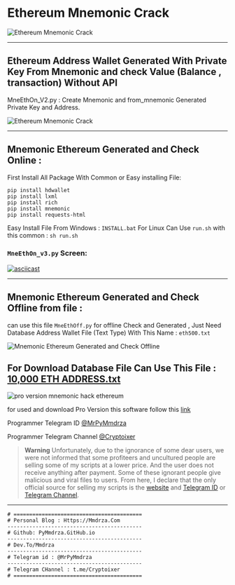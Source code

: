 # Ethereum Mnemonic Crack

![Ethereum Mnemonic Crack](https://raw.githubusercontent.com/Pymmdrza/EthereumMnemonicCrack/mainx/ethereumcover3d.webp 'Ethereum Mnemonic Crack')

---
Ethereum Address Wallet Generated With Private Key From Mnemonic and check Value (Balance , transaction) Without API
---
MneEthOn_V2.py : Create Mnemonic and from_mnemonic Generated Private Key and Address.

![Ethereum Mnemonic Crack](https://raw.githubusercontent.com/Pymmdrza/EthereumMnemonicCrack/mainx/MneEthOn_V2.JPG)

---
## Mnemonic Ethereum Generated and Check Online :

First Install All Package With Common or Easy installing File:

```
pip install hdwallet
pip install lxml
pip install rich
pip install mnemonic
pip install requests-html

```

Easy Install File From Windows : `INSTALL.bat` For Linux Can Use `run.sh` with this common : `sh run.sh`


### `MneEthOn_v3.py` Screen:


[![asciicast](https://asciinema.org/a/549511.svg)](https://asciinema.org/a/549511)


---
## Mnemonic Ethereum Generated and Check Offline from file :

can use this file `MneEthOff.py` for offline Check and Generated , Just Need Database Address Wallet File (Text Type) With This Name : `eth500.txt`

![Mnemonic Ethereum Generated and Check Offline](https://raw.githubusercontent.com/Pymmdrza/EthereumMnemonicCrack/mainx/MneEthOff.JPG)

For Download Database File Can Use This File : [10,000 ETH ADDRESS.txt](https://github.com/Pymmdrza/Rich-Address-Wallet/blob/main/10000ETHRichAddress.md)
---

![pro version mnemonic hack ethereum](https://raw.githubusercontent.com/Pymmdrza/EthereumMnemonicCrack/mainx/eth--pro--win.JPG)

for used and download Pro Version this software follow this [link](https://mmdrza.com)


Programmer Telegram ID [@MrPyMmdrza](https://t.me/MrPyMmdrza)

Programmer Telegram Channel [@Cryptoixer](https://t.me/Cryptoixer)

> **Warning**
> Unfortunately, due to the ignorance of some dear users, we were not informed that some profiteers and uncultured people are selling some of my scripts at a lower price. And the user does not receive anything after payment. Some of these ignorant people give malicious and viral files to users. From here, I declare that the only official source for selling my scripts is the [website](https://mmdrza.com) and [Telegram ID](https://t.me/MrPyMmdrza) or [Telegram Channel](https://t.me/Cryptoixer).

---
```
# =========================================
# Personal Blog : Https://Mmdrza.Com 
-------------------------------------------
# Github: PyMmdrza.GitHub.io
-------------------------------------------
# Dev.To/Mmdrza
-------------------------------------------
# Telegram id : @MrPyMmdrza
-------------------------------------------
# Telegram CHannel : t.me/Cryptoixer
# =========================================
```
